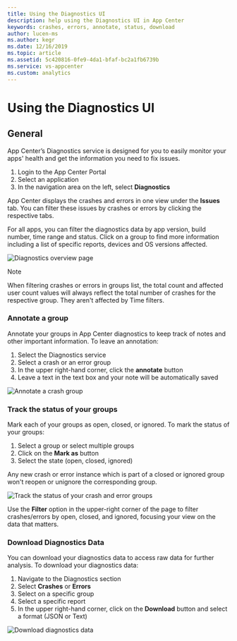 ```yaml
---
title: Using the Diagnostics UI
description: help using the Diagnostics UI in App Center
keywords: crashes, errors, annotate, status, download
author: lucen-ms
ms.author: kegr
ms.date: 12/16/2019
ms.topic: article
ms.assetid: 5c420816-0fe9-4da1-bfaf-bc2a1fb6739b
ms.service: vs-appcenter
ms.custom: analytics 
---
```


# Using the Diagnostics UI

## General

App Center’s Diagnostics service is designed for you to easily monitor your apps' health and get the information you need to fix issues. 

1. Login to the App Center Portal
2. Select an application
3. In the navigation area on the left, select **Diagnostics**

App Center displays the crashes and errors in one view under the **Issues** tab. You can filter these issues by crashes or errors by clicking the respective tabs. 

For all apps, you can filter the diagnostics data by app version, build number, time range and status. Click on a group to find more information including a list of specific reports, devices and OS versions affected.

![Diagnostics overview page](~/diagnostics/images/diagnostics-overview.png)

> [!NOTE]
> When filtering crashes or errors in groups list, the total count and affected user count values will always reflect the total number of crashes for the respective group. They aren't affected by Time filters.

### Annotate a group

Annotate your groups in App Center diagnostics to keep track of notes and other important information. To leave an annotation:

1. Select the Diagnostics service
2. Select a crash or an error group
3. In the upper right-hand corner, click the **annotate** button
4. Leave a text in the text box and your note will be automatically saved

![Annotate a crash group](~/diagnostics/images/new-annotate.png)

### Track the status of your groups

Mark each of your groups as open, closed, or ignored. To mark the status of your groups:

1. Select a group or select multiple groups
2. Click on the **Mark as** button  
3. Select the state (open, closed, ignored)

Any new crash or error instance which is part of a closed or ignored group won't reopen or unignore the corresponding group.

![Track the status of your crash and error groups](~/diagnostics/images/track-status.png)

Use the **Filter** option in the upper-right corner of the page to filter crashes/errors by open, closed, and ignored, focusing your view on the data that matters.

### Download Diagnostics Data

You can download your diagnostics data to access raw data for further analysis. To download your diagnostics data:  

1. Navigate to the Diagnostics section
2. Select **Crashes** or **Errors**
3. Select on a specific group
4. Select a specific report
5. In the upper right-hand corner, click on the **Download** button and select a format (JSON or Text)

![Download diagnostics data](~/diagnostics/images/new-download.png)
